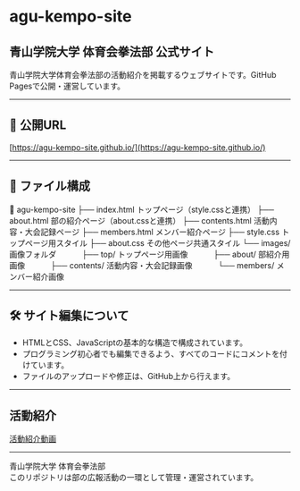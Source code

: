 # agu-kempo-site
## 青山学院大学 体育会拳法部 公式サイト
青山学院大学体育会拳法部の活動紹介を掲載するウェブサイトです。GitHub Pagesで公開・運営しています。

---

## 🔗 公開URL

[https://agu-kempo-site.github.io/](https://agu-kempo-site.github.io/)

---

## 📂 ファイル構成
📁 agu-kempo-site
├── index.html トップページ（style.cssと連携）
├── about.html 部の紹介ページ（about.cssと連携）
├── contents.html 活動内容・大会記録ページ
├── members.html メンバー紹介ページ
├── style.css トップページ用スタイル
├── about.css その他ページ共通スタイル
└── images/ 画像フォルダ
　　　├── top/ トップページ用画像
　　　├── about/ 部紹介用画像
　　　├── contents/ 活動内容・大会記録画像
　　　└── members/ メンバー紹介画像


---

## 🛠️ サイト編集について

- HTMLとCSS、JavaScriptの基本的な構造で構成されています。
- プログラミング初心者でも編集できるよう、すべてのコードにコメントを付けています。
- ファイルのアップロードや修正は、GitHub上から行えます。

---

## 活動紹介




[活動紹介動画](images/contents/練習10.mp4)


---

青山学院大学 体育会拳法部  
このリポジトリは部の広報活動の一環として管理・運営されています。  



